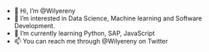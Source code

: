 - 👋 Hi, I’m @Wilyereny
- 👀 I’m interested in Data Science, Machine learning and Software Development.
- 🌱 I’m currently learning Python, SAP, JavaScript
- 📫 You can reach me through @Wilyereny on Twitter

<!---
Wilyereny/Wilyereny is a ✨ special ✨ repository because its `README.md` (this file) appears on your GitHub profile.
You can click the Preview link to take a look at your changes.
--->
